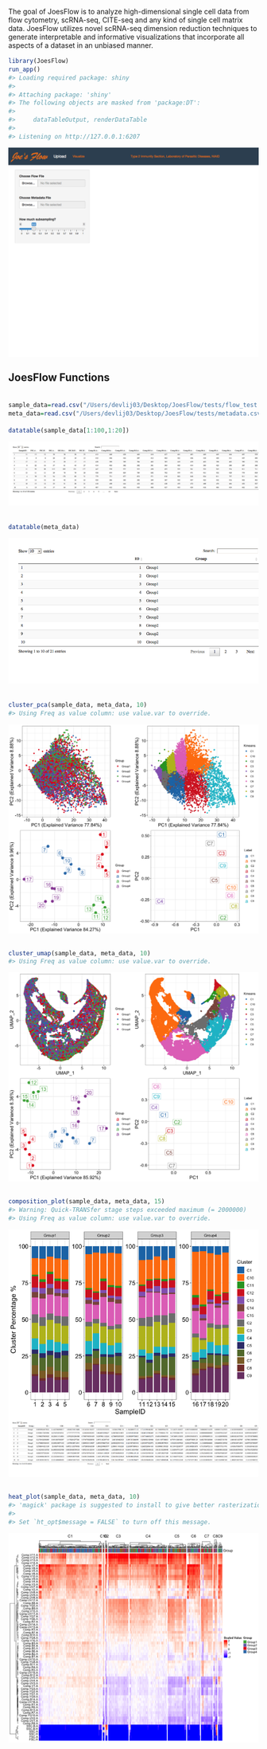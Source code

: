 The goal of JoesFlow is to analyze high-dimensional single cell data
from flow cytometry, scRNA-seq, CITE-seq and any kind of single cell
matrix data. JoesFlow utilizes novel scRNA-seq dimension reduction
techniques to generate interpretable and informative visualizations that
incorporate all aspects of a dataset in an unbiased manner.

``` r
library(JoesFlow)
run_app()
#> Loading required package: shiny
#> 
#> Attaching package: 'shiny'
#> The following objects are masked from 'package:DT':
#> 
#>     dataTableOutput, renderDataTable
#> 
#> Listening on http://127.0.0.1:6207
```

<img src="README_files/figure-markdown_github/setup-1.png" style="display: block; margin: auto;" />

JoesFlow Functions
------------------

``` r

sample_data=read.csv("/Users/devlij03/Desktop/JoesFlow/tests/flow_test.csv", sep=',', header=T)
meta_data=read.csv("/Users/devlij03/Desktop/JoesFlow/tests/metadata.csv", header=T, sep=',')

datatable(sample_data[1:100,1:20])
```

![](README_files/figure-markdown_github/test_data-1.png)

``` r

datatable(meta_data)
```

![](README_files/figure-markdown_github/test_data-2.png)

``` r

cluster_pca(sample_data, meta_data, 10)
#> Using Freq as value column: use value.var to override.
```

<img src="README_files/figure-markdown_github/pca-1.png" style="display: block; margin: auto;" />

``` r

cluster_umap(sample_data, meta_data, 10)
#> Using Freq as value column: use value.var to override.
```

<img src="README_files/figure-markdown_github/umap-1.png" style="display: block; margin: auto;" />

``` r

composition_plot(sample_data, meta_data, 15)
#> Warning: Quick-TRANSfer stage steps exceeded maximum (= 2000000)
#> Using Freq as value column: use value.var to override.
```

<img src="README_files/figure-markdown_github/comp_plot-1.png" style="display: block; margin: auto;" /><img src="README_files/figure-markdown_github/comp_plot-2.png" style="display: block; margin: auto;" />

``` r

heat_plot(sample_data, meta_data, 10)
#> 'magick' package is suggested to install to give better rasterization.
#> 
#> Set `ht_opt$message = FALSE` to turn off this message.
```

<img src="README_files/figure-markdown_github/heat_plot-1.png" style="display: block; margin: auto;" />
